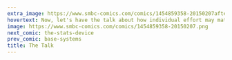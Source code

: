```yaml
---
extra_image: https://www.smbc-comics.com/comics/1454859358-20150207after.png
hovertext: Now, let's have the talk about how individual effort may matter less than other people's inherent ability.
image: https://www.smbc-comics.com/comics/1454859358-20150207.png
next_comic: the-stats-device
prev_comic: base-systems
title: The Talk
---
```


